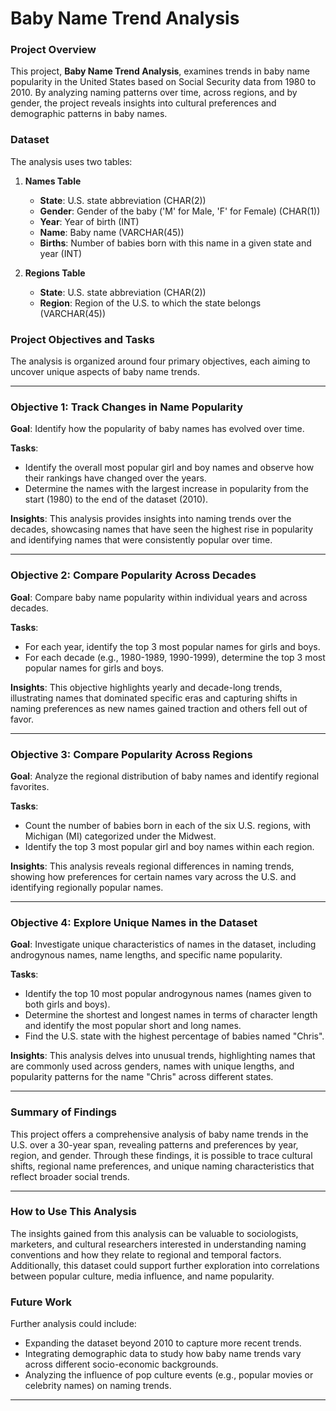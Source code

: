 
# Baby Name Trend Analysis

### Project Overview

This project, **Baby Name Trend Analysis**, examines trends in baby name popularity in the United States based on Social Security data from 1980 to 2010. By analyzing naming patterns over time, across regions, and by gender, the project reveals insights into cultural preferences and demographic patterns in baby names.

### Dataset

The analysis uses two tables:

1. **Names Table**  
   - **State**: U.S. state abbreviation (CHAR(2))
   - **Gender**: Gender of the baby ('M' for Male, 'F' for Female) (CHAR(1))
   - **Year**: Year of birth (INT)
   - **Name**: Baby name (VARCHAR(45))
   - **Births**: Number of babies born with this name in a given state and year (INT)

2. **Regions Table**  
   - **State**: U.S. state abbreviation (CHAR(2))
   - **Region**: Region of the U.S. to which the state belongs (VARCHAR(45))

### Project Objectives and Tasks

The analysis is organized around four primary objectives, each aiming to uncover unique aspects of baby name trends.

---

### Objective 1: Track Changes in Name Popularity

**Goal**: Identify how the popularity of baby names has evolved over time.

**Tasks**:
- Identify the overall most popular girl and boy names and observe how their rankings have changed over the years.
- Determine the names with the largest increase in popularity from the start (1980) to the end of the dataset (2010).

**Insights**:
This analysis provides insights into naming trends over the decades, showcasing names that have seen the highest rise in popularity and identifying names that were consistently popular over time.

---

### Objective 2: Compare Popularity Across Decades

**Goal**: Compare baby name popularity within individual years and across decades.

**Tasks**:
- For each year, identify the top 3 most popular names for girls and boys.
- For each decade (e.g., 1980-1989, 1990-1999), determine the top 3 most popular names for girls and boys.

**Insights**:
This objective highlights yearly and decade-long trends, illustrating names that dominated specific eras and capturing shifts in naming preferences as new names gained traction and others fell out of favor.

---

### Objective 3: Compare Popularity Across Regions

**Goal**: Analyze the regional distribution of baby names and identify regional favorites.

**Tasks**:
- Count the number of babies born in each of the six U.S. regions, with Michigan (MI) categorized under the Midwest.
- Identify the top 3 most popular girl and boy names within each region.

**Insights**:
This analysis reveals regional differences in naming trends, showing how preferences for certain names vary across the U.S. and identifying regionally popular names.

---

### Objective 4: Explore Unique Names in the Dataset

**Goal**: Investigate unique characteristics of names in the dataset, including androgynous names, name lengths, and specific name popularity.

**Tasks**:
- Identify the top 10 most popular androgynous names (names given to both girls and boys).
- Determine the shortest and longest names in terms of character length and identify the most popular short and long names.
- Find the U.S. state with the highest percentage of babies named "Chris".

**Insights**:
This analysis delves into unusual trends, highlighting names that are commonly used across genders, names with unique lengths, and popularity patterns for the name "Chris" across different states.

---

### Summary of Findings

This project offers a comprehensive analysis of baby name trends in the U.S. over a 30-year span, revealing patterns and preferences by year, region, and gender. Through these findings, it is possible to trace cultural shifts, regional name preferences, and unique naming characteristics that reflect broader social trends.

---

### How to Use This Analysis

The insights gained from this analysis can be valuable to sociologists, marketers, and cultural researchers interested in understanding naming conventions and how they relate to regional and temporal factors. Additionally, this dataset could support further exploration into correlations between popular culture, media influence, and name popularity.

### Future Work

Further analysis could include:
- Expanding the dataset beyond 2010 to capture more recent trends.
- Integrating demographic data to study how baby name trends vary across different socio-economic backgrounds.
- Analyzing the influence of pop culture events (e.g., popular movies or celebrity names) on naming trends.

---
